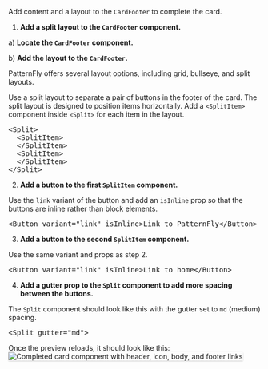 Add content and a layout to the `CardFooter` to complete the card.

1) <strong>Add a split layout to the `CardFooter` component.</strong>

a) <strong>Locate the `CardFooter` component.</strong>

b) <strong>Add the layout to the `CardFooter`.</strong>

PatternFly offers several layout options, including grid, bullseye, and split layouts.

Use a split layout to separate a pair of buttons in the footer of the card. The split layout is designed to position items horizontally. Add a `<SplitItem>` component inside `<Split>` for each item in the layout.

<pre class="file" data-target="clipboard">
&lt;Split&gt;
  &lt;SplitItem&gt;
  &lt;/SplitItem&gt;
  &lt;SplitItem&gt;
  &lt;/SplitItem&gt;
&lt;/Split&gt;
</pre>

2) <strong>Add a button to the first `SplitItem` component.</strong>

Use the `link` variant of the button and add an `isInline` prop so that the buttons are inline rather than block elements.

<pre class="file" data-target="clipboard">
&lt;Button variant=&quot;link&quot; isInline>Link to PatternFly&lt;/Button&gt;
</pre>

3) <strong>Add a button to the second `SplitItem` component.</strong>

Use the same variant and props as step 2.

<pre class="file" data-target="clipboard">
&lt;Button variant=&quot;link&quot; isInline>Link to home&lt;/Button&gt;
</pre>

4) <strong>Add a gutter prop to the `Split` component to add more spacing between the buttons.</strong>

The `Split` component should look like this with the gutter set to `md` (medium) spacing.

<pre class="file" data-target="clipboard">
&lt;Split gutter="md"&gt;
</pre>

Once the preview reloads, it should look like this:
<img src="react-basics/assets/final-card.png" alt="Completed card component with header, icon, body, and footer links" style="box-shadow: rgba(3, 3, 3, 0.2) 0px 1.25px 2.5px 0px;" />
